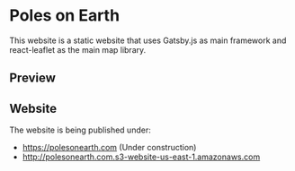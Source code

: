 # Poles on Earth 

This website is a static website that uses Gatsby.js as main framework and react-leaflet as the main map library.

## Preview

## Website

The website is being published under:
- https://polesonearth.com (Under construction)
- http://polesonearth.com.s3-website-us-east-1.amazonaws.com

